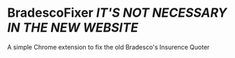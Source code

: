 BradescoFixer *IT'S NOT NECESSARY IN THE NEW WEBSITE*
=============

A simple Chrome extension to fix the old Bradesco's Insurence Quoter
